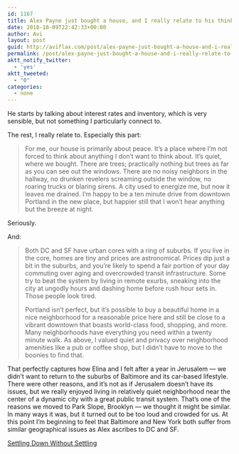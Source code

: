 ```yaml
---
id: 1167
title: Alex Payne just bought a house, and I really relate to his thinking about it
date: 2010-10-09T22:42:33+00:00
author: Avi
layout: post
guid: http://aviflax.com/post/alex-payne-just-bought-a-house-and-i-really-relate-to-his-thinking-about-it/
permalink: /post/alex-payne-just-bought-a-house-and-i-really-relate-to-his-thinking-about-it/
aktt_notify_twitter:
  - 'yes'
aktt_tweeted:
  - "0"
categories:
  - none
---
```

He starts by talking about interest rates and inventory, which is very sensible, but not something I particularly connect to.

The rest, I really relate to. Especially this part:

<blockquote cite="http://al3x.net/2010/10/07/house.html">
  <p>
    For me, our house is primarily about peace. It’s a place where I’m not forced to think about anything I don’t want to think about. It’s quiet, where we bought. There are trees; practically nothing but trees as far as you can see out the windows. There are no noisy neighbors in the hallway, no drunken revelers screaming outside the window, no roaring trucks or blaring sirens. A city used to energize me, but now it leaves me drained. I’m happy to be a ten minute drive from downtown Portland in the new place, but happier still that I won’t hear anything but the breeze at night.
  </p>
</blockquote>

Seriously.

And:

<blockquote cite="http://al3x.net/2010/10/07/house.html">
  <p>
    Both DC and SF have urban cores with a ring of suburbs. If you live in the core, homes are tiny and prices are astronomical. Prices dip just a bit in the suburbs, and you’re likely to spend a fair portion of your day commuting over aging and overcrowded transit infrastructure. Some try to beat the system by living in remote exurbs, sneaking into the city at ungodly hours and dashing home before rush hour sets in. Those people look tired.
  </p>
  
  <p>
    Portland isn’t perfect, but it’s possible to buy a beautiful home in a nice neighborhood for a reasonable price here and still be close to a vibrant downtown that boasts world-class food, shopping, and more. Many neighborhoods have everything you need within a twenty minute walk. As above, I valued quiet and privacy over neighborhood amenities like a pub or coffee shop, but I didn’t have to move to the boonies to find that.
  </p>
</blockquote>

That perfectly captures how Elina and I felt after a year in Jerusalem — we didn&#8217;t want to return to the suburbs of Baltimore and its car-based lifestyle. There were other reasons, and it&#8217;s not as if Jerusalem doesn&#8217;t have its issues, but we really enjoyed living in relatively quiet neighborhood near the center of a dynamic city with a great public transit system. That&#8217;s one of the reasons we moved to Park Slope, Brooklyn — we thought it might be similar. In many ways it was, but it turned out to be too loud and crowded for us. At this point I&#8217;m beginning to feel that Baltimore and New York both suffer from similar geographical issues as Alex ascribes to DC and SF. 

[Settling Down Without Settling](http://al3x.net/2010/10/07/house.html)